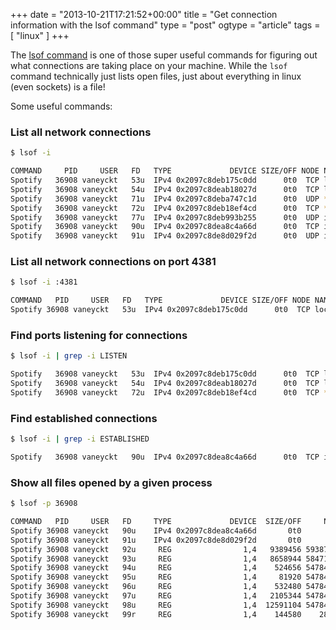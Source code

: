 +++
date = "2013-10-21T17:21:52+00:00"
title = "Get connection information with the lsof command"
type = "post"
ogtype = "article"
tags = [ "linux" ]
+++

The [lsof command](http://linux.die.net/man/8/lsof) is one of those super useful commands for figuring out what connections are taking place on your machine. While the `lsof` command technically just lists open files, just about everything in linux (even sockets) is a file!

Some useful commands:

### List all network connections
```bash
$ lsof -i

COMMAND     PID     USER   FD   TYPE             DEVICE SIZE/OFF NODE NAME
Spotify   36908 vaneyckt   53u  IPv4 0x2097c8deb175c0dd      0t0  TCP localhost:4381 (LISTEN)
Spotify   36908 vaneyckt   54u  IPv4 0x2097c8deab18027d      0t0  TCP localhost:4371 (LISTEN)
Spotify   36908 vaneyckt   71u  IPv4 0x2097c8deba747c1d      0t0  UDP *:57621
Spotify   36908 vaneyckt   72u  IPv4 0x2097c8deb18ef4cd      0t0  TCP *:57621 (LISTEN)
Spotify   36908 vaneyckt   77u  IPv4 0x2097c8deb993b255      0t0  UDP ip-192-168-0-101.ec2.internal:61009
Spotify   36908 vaneyckt   90u  IPv4 0x2097c8dea8c4a66d      0t0  TCP ip-192-168-0-101.ec2.internal:62432->lon3-accesspoint-a57.lon3.spotify.com:https (ESTABLISHED)
Spotify   36908 vaneyckt   91u  IPv4 0x2097c8de8d029f2d      0t0  UDP ip-192-168-0-101.ec2.internal:52706
```

### List all network connections on port 4381
```bash
$ lsof -i :4381

COMMAND   PID     USER   FD   TYPE             DEVICE SIZE/OFF NODE NAME
Spotify 36908 vaneyckt   53u  IPv4 0x2097c8deb175c0dd      0t0  TCP localhost:4381 (LISTEN)
```

### Find ports listening for connections
```bash
$ lsof -i | grep -i LISTEN

Spotify   36908 vaneyckt   53u  IPv4 0x2097c8deb175c0dd      0t0  TCP localhost:4381 (LISTEN)
Spotify   36908 vaneyckt   54u  IPv4 0x2097c8deab18027d      0t0  TCP localhost:4371 (LISTEN)
Spotify   36908 vaneyckt   72u  IPv4 0x2097c8deb18ef4cd      0t0  TCP *:57621 (LISTEN)
```

### Find established connections
```bash
$ lsof -i | grep -i ESTABLISHED

Spotify   36908 vaneyckt   90u  IPv4 0x2097c8dea8c4a66d      0t0  TCP ip-192-168-0-101.ec2.internal:62432->lon3-accesspoint-a57.lon3.spotify.com:https (ESTABLISHED)
```

### Show all files opened by a given process
```bash
$ lsof -p 36908

COMMAND   PID     USER   FD     TYPE             DEVICE  SIZE/OFF     NODE NAME
Spotify 36908 vaneyckt   90u    IPv4 0x2097c8dea8c4a66d       0t0      TCP ip-192-168-0-101.ec2.internal:62432->lon3-accesspoint-a57.lon3.spotify.com:https (ESTABLISHED)
Spotify 36908 vaneyckt   91u    IPv4 0x2097c8de8d029f2d       0t0      UDP ip-192-168-0-101.ec2.internal:52706
Spotify 36908 vaneyckt   92u     REG                1,4   9389456 59387889 /Users/vaneyckt/Library/Caches/com.spotify.client/Data/4a/4a5a23cf1e9dc4210b3c801d57a899098dc12418.file
Spotify 36908 vaneyckt   93u     REG                1,4   8658944 58471210 /private/var/folders/xv/fjmwzr9x5mq_s7dchjq87hjm0000gn/T/.org.chromium.Chromium.6b0Vzp
Spotify 36908 vaneyckt   94u     REG                1,4    524656 54784499 /Users/vaneyckt/Library/Caches/com.spotify.client/Browser/index
Spotify 36908 vaneyckt   95u     REG                1,4     81920 54784500 /Users/vaneyckt/Library/Caches/com.spotify.client/Browser/data_0
Spotify 36908 vaneyckt   96u     REG                1,4    532480 54784501 /Users/vaneyckt/Library/Caches/com.spotify.client/Browser/data_1
Spotify 36908 vaneyckt   97u     REG                1,4   2105344 54784502 /Users/vaneyckt/Library/Caches/com.spotify.client/Browser/data_2
Spotify 36908 vaneyckt   98u     REG                1,4  12591104 54784503 /Users/vaneyckt/Library/Caches/com.spotify.client/Browser/data_3
Spotify 36908 vaneyckt   99r     REG                1,4    144580    28952 /System/Library/Frameworks/Carbon.framework/Versions/A/Frameworks/HIToolbox.framework/Versions/A/Resources/HIToolbox.rsrc
```
